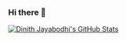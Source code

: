 ### Hi there 👋

<!--
**dinith72/dinith72** is a ✨ _special_ ✨ repository because its `README.md` (this file) appears on your GitHub profile.

Here are some ideas to get you started:

- 🔭 I’m currently
-   .net and angular based application
- 🌱 I’m currently learning 
-   aws and azure 
-   .net tips and tricks

-->
[![Dinith Jayabodhi's GitHub Stats](https://github-readme-stats.vercel.app/api?username=dinith72&count_private=true&show_icons=true&include_all_commits=true&theme=blueberry&custom_title=GitHub%20Stats)](https://github.com/dinith72)

